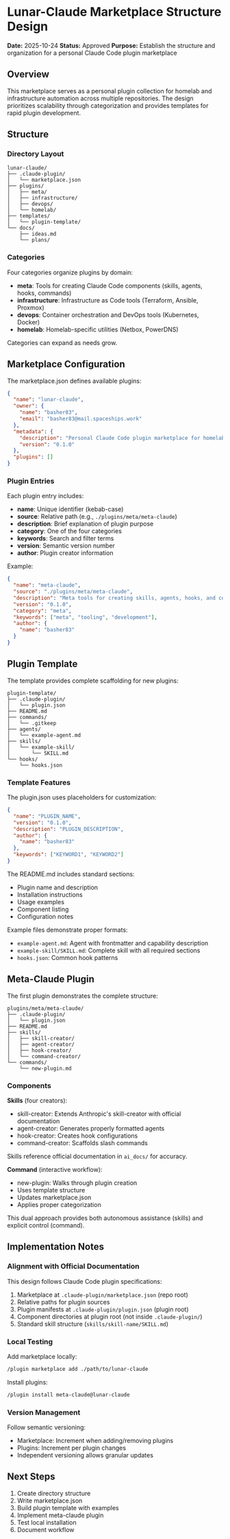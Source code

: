 # Lunar-Claude Marketplace Structure Design

**Date:** 2025-10-24
**Status:** Approved
**Purpose:** Establish the structure and organization for a personal Claude Code plugin marketplace

## Overview

This marketplace serves as a personal plugin collection for homelab and infrastructure automation across multiple repositories. The design prioritizes scalability through categorization and provides templates for rapid plugin development.

## Structure

### Directory Layout

```text
lunar-claude/
├── .claude-plugin/
│   └── marketplace.json
├── plugins/
│   ├── meta/
│   ├── infrastructure/
│   ├── devops/
│   └── homelab/
├── templates/
│   └── plugin-template/
└── docs/
    ├── ideas.md
    └── plans/
```

### Categories

Four categories organize plugins by domain:

- **meta**: Tools for creating Claude Code components (skills, agents, hooks, commands)
- **infrastructure**: Infrastructure as Code tools (Terraform, Ansible, Proxmox)
- **devops**: Container orchestration and DevOps tools (Kubernetes, Docker)
- **homelab**: Homelab-specific utilities (Netbox, PowerDNS)

Categories can expand as needs grow.

## Marketplace Configuration

The marketplace.json defines available plugins:

```json
{
  "name": "lunar-claude",
  "owner": {
    "name": "basher83",
    "email": "basher83@mail.spaceships.work"
  },
  "metadata": {
    "description": "Personal Claude Code plugin marketplace for homelab and infrastructure automation",
    "version": "0.1.0"
  },
  "plugins": []
}
```

### Plugin Entries

Each plugin entry includes:

- **name**: Unique identifier (kebab-case)
- **source**: Relative path (e.g., `./plugins/meta/meta-claude`)
- **description**: Brief explanation of plugin purpose
- **category**: One of the four categories
- **keywords**: Search and filter terms
- **version**: Semantic version number
- **author**: Plugin creator information

Example:

```json
{
  "name": "meta-claude",
  "source": "./plugins/meta/meta-claude",
  "description": "Meta tools for creating skills, agents, hooks, and commands",
  "version": "0.1.0",
  "category": "meta",
  "keywords": ["meta", "tooling", "development"],
  "author": {
    "name": "basher83"
  }
}
```

## Plugin Template

The template provides complete scaffolding for new plugins:

```text
plugin-template/
├── .claude-plugin/
│   └── plugin.json
├── README.md
├── commands/
│   └── .gitkeep
├── agents/
│   └── example-agent.md
├── skills/
│   └── example-skill/
│       └── SKILL.md
└── hooks/
    └── hooks.json
```

### Template Features

The plugin.json uses placeholders for customization:

```json
{
  "name": "PLUGIN_NAME",
  "version": "0.1.0",
  "description": "PLUGIN_DESCRIPTION",
  "author": {
    "name": "basher83"
  },
  "keywords": ["KEYWORD1", "KEYWORD2"]
}
```

The README.md includes standard sections:

- Plugin name and description
- Installation instructions
- Usage examples
- Component listing
- Configuration notes

Example files demonstrate proper formats:

- `example-agent.md`: Agent with frontmatter and capability description
- `example-skill/SKILL.md`: Complete skill with all required sections
- `hooks.json`: Common hook patterns

## Meta-Claude Plugin

The first plugin demonstrates the complete structure:

```text
plugins/meta/meta-claude/
├── .claude-plugin/
│   └── plugin.json
├── README.md
├── skills/
│   ├── skill-creator/
│   ├── agent-creator/
│   ├── hook-creator/
│   └── command-creator/
└── commands/
    └── new-plugin.md
```

### Components

**Skills** (four creators):

- skill-creator: Extends Anthropic's skill-creator with official documentation
- agent-creator: Generates properly formatted agents
- hook-creator: Creates hook configurations
- command-creator: Scaffolds slash commands

Skills reference official documentation in `ai_docs/` for accuracy.

**Command** (interactive workflow):

- new-plugin: Walks through plugin creation
- Uses template structure
- Updates marketplace.json
- Applies proper categorization

This dual approach provides both autonomous assistance (skills) and explicit control (command).

## Implementation Notes

### Alignment with Official Documentation

This design follows Claude Code plugin specifications:

1. Marketplace at `.claude-plugin/marketplace.json` (repo root)
2. Relative paths for plugin sources
3. Plugin manifests at `.claude-plugin/plugin.json` (plugin root)
4. Component directories at plugin root (not inside `.claude-plugin/`)
5. Standard skill structure (`skills/skill-name/SKILL.md`)

### Local Testing

Add marketplace locally:

```bash
/plugin marketplace add ./path/to/lunar-claude
```

Install plugins:

```bash
/plugin install meta-claude@lunar-claude
```

### Version Management

Follow semantic versioning:

- Marketplace: Increment when adding/removing plugins
- Plugins: Increment per plugin changes
- Independent versioning allows granular updates

## Next Steps

1. Create directory structure
2. Write marketplace.json
3. Build plugin template with examples
4. Implement meta-claude plugin
5. Test local installation
6. Document workflow
